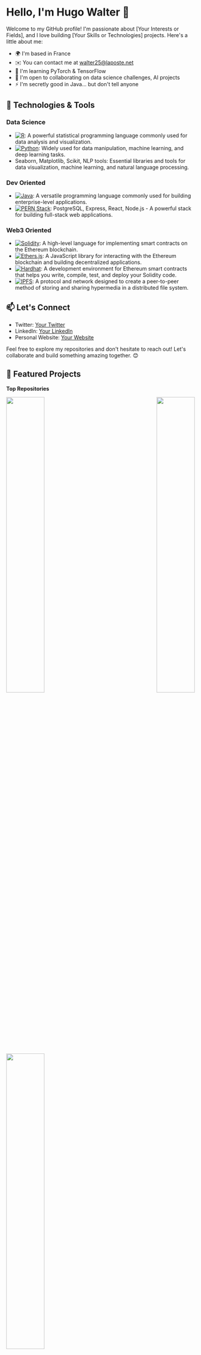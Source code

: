 # Hello, I'm Hugo Walter 👋

Welcome to my GitHub profile! I'm passionate about [Your Interests or Fields], and I love building [Your Skills or Technologies] projects. Here's a little about me:

*   🌍  I'm based in France
*   ✉️  You can contact me at [walter25@laposte.net](mailto:walter25@laposte.net)
*   🧠  I'm learning PyTorch & TensorFlow
*   🤝  I'm open to collaborating on data science challenges, AI projects
*   ⚡  I'm secretly good in Java... but don't tell anyone

## 🔧 Technologies & Tools

### Data Science
- [![R](https://img.shields.io/badge/-R-276DC3?style=flat&logo=R&logoColor=white)](https://www.r-project.org/): A powerful statistical programming language commonly used for data analysis and visualization.
- [![Python](https://img.shields.io/badge/-Python-3776AB?style=flat&logo=Python&logoColor=white)](https://www.python.org/): Widely used for data manipulation, machine learning, and deep learning tasks.
- Seaborn, Matplotlib, Scikit, NLP tools: Essential libraries and tools for data visualization, machine learning, and natural language processing.

### Dev Oriented
- [![Java](https://img.shields.io/badge/-Java-007396?style=flat&logo=Java&logoColor=white)](https://www.java.com/): A versatile programming language commonly used for building enterprise-level applications.
- [![PERN Stack](https://img.shields.io/badge/PERN-000000?style=flat&logo=PostgreSQL&logoColor=white)](https://www.postgresql.org/): PostgreSQL, Express, React, Node.js - A powerful stack for building full-stack web applications.


### Web3 Oriented
- [![Solidity](https://img.shields.io/badge/-Solidity-363636?style=flat&logo=Solidity&logoColor=white)](https://soliditylang.org/): A high-level language for implementing smart contracts on the Ethereum blockchain.
- [![Ethers.js](https://img.shields.io/badge/-Ethers.js-F68D12?style=flat&logo=ethereum&logoColor=white)](https://docs.ethers.io/v5/): A JavaScript library for interacting with the Ethereum blockchain and building decentralized applications.
- [![Hardhat](https://img.shields.io/badge/-Hardhat-4630EB?style=flat&logo=Hardhat&logoColor=white)](https://hardhat.org/): A development environment for Ethereum smart contracts that helps you write, compile, test, and deploy your Solidity code.
- [![IPFS](https://img.shields.io/badge/-IPFS-65C2CB?style=flat&logo=IPFS&logoColor=white)](https://ipfs.io/): A protocol and network designed to create a peer-to-peer method of storing and sharing hypermedia in a distributed file system.



## 📫 Let's Connect

- Twitter: [Your Twitter](https://twitter.com/yourtwitterhandle)
- LinkedIn: [Your LinkedIn](https://www.linkedin.com/in/yourlinkedinprofile)
- Personal Website: [Your Website](https://www.yourwebsite.com)

Feel free to explore my repositories and don't hesitate to reach out! Let's collaborate and build something amazing together. 😊


## 🌟 Featured Projects
<b>Top Repositories</b>

<div width="100%" align="center"><a href="https://github.com/ziraax/BuildOfferRecommenderSystemTelecom" align="left"><img align="left" width="45%" src="https://github-readme-stats.vercel.app/api/pin/?username=ziraax&repo=BuildOfferRecommenderSystemTelecom&title_color=0891b2&text_color=ffffff&icon_color=ffffff&bg_color=1c1917&hide_border=true&locale=en" /></a><a href="https://github.com/ziraax/Car_Labelling_Data_Analysis" align="right"><img align="right" width="45%" src="https://github-readme-stats.vercel.app/api/pin/?username=ziraax&repo=Car_Labelling_Data_Analysis&title_color=0891b2&text_color=ffffff&icon_color=ffffff&bg_color=1c1917&hide_border=true&locale=en" /></a></div><br /><br /><br /><br /><br /><br /><br />


<div width="100%" align="center"><a href="https://github.com/ziraax/SpotifyDataAnalysis" align="left"><img align="left" width="45%" src="https://github-readme-stats.vercel.app/api/pin/?username=ziraax&repo=SpotifyDataAnalysis&title_color=0891b2&text_color=ffffff&icon_color=ffffff&bg_color=1c1917&hide_border=true&locale=en" /></a></div>



